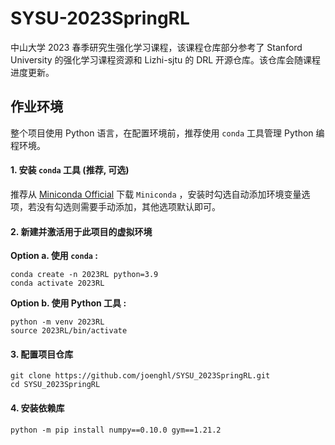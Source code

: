 # SYSU-2023SpringRL

中山大学 2023 春季研究生强化学习课程，该课程仓库部分参考了 Stanford University 的强化学习课程资源和 Lizhi-sjtu 的 DRL 开源仓库。该仓库会随课程进度更新。

## 作业环境

整个项目使用 Python 语言，在配置环境前，推荐使用 `conda` 工具管理 Python 编程环境。

#### 1. 安装 `conda` 工具 (推荐, 可选)

推荐从 [Miniconda Official](https://docs.conda.io/en/latest/miniconda.html) 下载 `Miniconda` ，安装时勾选自动添加环境变量选项，若没有勾选则需要手动添加，其他选项默认即可。

#### 2. 新建并激活用于此项目的虚拟环境 

**Option a. 使用 `conda` :**

```shell
conda create -n 2023RL python=3.9
conda activate 2023RL
```

**Option b. 使用 Python 工具 :**

```shell
python -m venv 2023RL
source 2023RL/bin/activate
```

#### 3. 配置项目仓库

```shell
git clone https://github.com/joenghl/SYSU_2023SpringRL.git
cd SYSU_2023SpringRL
```

#### 4. 安装依赖库

```shell
python -m pip install numpy==0.10.0 gym==1.21.2
```

